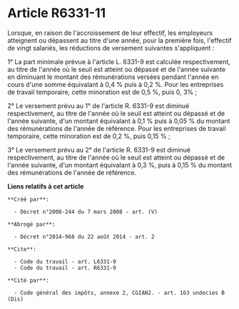 # Article R6331-11

Lorsque, en raison de l'accroissement de leur effectif, les employeurs atteignent ou dépassent au titre d'une année, pour la
première fois, l'effectif de vingt salariés, les réductions de versement suivantes s'appliquent : 

1° La part minimale prévue à l'article L. 6331-9 est calculée respectivement, au titre de l'année où le seuil est atteint ou
dépassé et de l'année suivante en diminuant le montant des rémunérations versées pendant l'année en cours d'une somme
équivalant à 0,4 % puis à 0,2 %. Pour les entreprises de travail temporaire, cette minoration est de 0,5 %, puis 0, 3% ; 

2° Le versement prévu au 1° de l'article R. 6331-9 est diminué respectivement, au titre de l'année où le seuil est atteint ou
dépassé et de l'année suivante, d'un montant équivalant à 0,1 % puis à 0,05 % du montant des rémunérations de l'année de
référence. Pour les entreprises de travail temporaire, cette minoration est de 0,2 %, puis 0,15 % ; 

3° Le versement prévu au 2° de l'article R. 6331-9 est diminué respectivement, au titre de l'année où le seuil est atteint ou
dépassé et de l'année suivante, d'un montant équivalant à 0,3 %, puis à 0,15 % du montant des rémunérations de l'année de
référence.

**Liens relatifs à cet article**

	**Créé par**:

	  - Décret n°2008-244 du 7 mars 2008 - art. (V)

	**Abrogé par**:

	  - Décret n°2014-968 du 22 août 2014 - art. 2

	**Cite**:

	  - Code du travail - art. L6331-9
	  - Code du travail - art. R6331-9

	**Cité par**:

	  - Code général des impôts, annexe 2, CGIAN2. - art. 163 undecies B (Dis)
